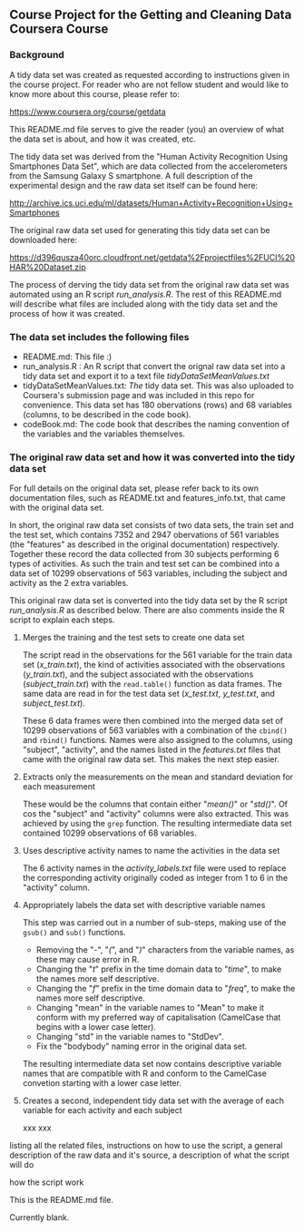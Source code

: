 ## Course Project for the Getting and Cleaning Data Coursera Course

### Background

A tidy data set was created as requested according to instructions given in the course project. For reader who are not fellow student and would like to know more about this course, please refer to:

https://www.coursera.org/course/getdata

This README.md file serves to give the reader (you) an overview of what the data set is about, and how it was created, etc.

The tidy data set was derived from the "Human Activity Recognition Using Smartphones Data Set", which are data collected from the accelerometers from the Samsung Galaxy S smartphone. A full description of the experimental design and the raw data set itself can be found here:

http://archive.ics.uci.edu/ml/datasets/Human+Activity+Recognition+Using+Smartphones

The original raw data set used for generating this tidy data set can be downloaded here:

https://d396qusza40orc.cloudfront.net/getdata%2Fprojectfiles%2FUCI%20HAR%20Dataset.zip

The process of derving the tidy data set from the original raw data set was automated using an R script *run_analysis.R*. The rest of this README.md will describe what files are included along with the tidy data set and the process of how it was created.

### The data set includes the following files

- README.md: This file :)
- run_analysis.R : An R script that convert the orignal raw data set into a tidy data set and export it to a text file *tidyDataSetMeanValues.txt*
- tidyDataSetMeanValues.txt: *The* tidy data set. This was also uploaded to Coursera's submission page and was included in this repo for convenience. This data set has 180 obervations (rows) and 68 variables (columns, to be described in the code book).
- codeBook.md: The code book that describes the naming convention of the variables and the variables themselves.
 
### The original raw data set and how it was converted into the tidy data set

For full details on the original data set, please refer back to its own documentation files, such as README.txt and features_info.txt, that came with the original data set.

In short, the original raw data set consists of two data sets, the train set and the test set, which contains 7352 and 2947 obervations of 561 variables (the "features" as described in the original documentation) respectively. Together these record the data collected from 30 subjects performing 6 types of activities. As such the train and test set can be combined into a data set of 10299 observations of 563 variables, including the subject and activity as the 2 extra variables.

This original raw data set is converted into the tidy data set by the R script *run_analysis.R* as described below. There are also comments inside the R script to explain each steps.

1. Merges the training and the test sets to create one data set

    The script read in the observations for the 561 variable for the train data set (*x_train.txt*), the kind of activities associated with the observations (*y_train.txt*), and the subject associated with the observations (*subject_train.txt*) with the `read.table()` function as data frames. The same data are read in for the test data set (*x_test.txt*, *y_test.txt*, and *subject_test.txt*).

    These 6 data frames were then combined into the merged data set of 10299 observations of 563 variables with a combination of the `cbind()` and `rbind()` functions. Names were also assigned to the columns, using "subject", "activity", and the names listed in the *features.txt* files that came with the original raw data set. This makes the next step easier.

2. Extracts only the measurements on the mean and standard deviation for each measurement

    These would be the columns that contain either "*mean()*" or "*std()*". Of cos the "subject" and "activity" columns were also extracted. This was achieved by using the `grep` function. The resulting intermediate data set contained 10299 observations of 68 variables.

3. Uses descriptive activity names to name the activities in the data set

    The 6 activity names in the *activity_labels.txt* file were used to replace the corresponding activity originally coded as integer from 1 to 6 in the "activity" column.

4. Appropriately labels the data set with descriptive variable names

    This step was carried out in a number of sub-steps, making use of the `gsub()` and `sub()` functions.

    - Removing the "*-*", "*(*", and "*)*" characters from the variable names, as these may cause error in R.
    - Changing the "*t*" prefix in the time domain data to "*time*", to make the names more self descriptive.
    - Changing the "*f*" prefix in the time domain data to "*freq*", to make the names more self descriptive.
    - Changing "mean" in the variable names to "Mean" to make it conform with my preferred way of capitalisation (CamelCase that begins with a lower case letter).
    - Changing "std" in the variable names to "StdDev".
    - Fix the "bodybody" naming error in the original data set.

    The resulting intermediate data set now contains descriptive variable names that are compatible with R and conform to the CamelCase convetion starting with a lower case letter.

5. Creates a second, independent tidy data set with the average of each variable for each activity and each subject

    xxx xxx


listing all the related files, 
instructions on how to use the script, 
a general description of the raw data and it's source, 
a description of what the script will do



how the script work


This is the README.md file.

Currently blank.
